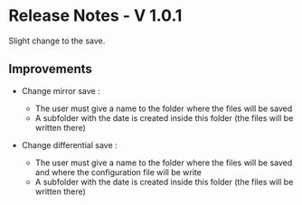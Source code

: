 ﻿# Release Notes - V 1.0.1

Slight change to the save.

## Improvements

- Change mirror save :
	- The user must give a name to the folder where the files will be saved
	- A subfolder with the date is created inside this folder (the files will be written there)

- Change differential save :
	- The user must give a name to the folder where the files will be saved and where the configuration file will be write
	- A subfolder with the date is created inside this folder (the files will be written there)